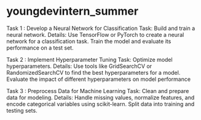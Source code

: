 # youngdevintern_summer
Task 1 : Develop a Neural Network for Classification
Task: Build and train a neural network.
Details:
Use TensorFlow or PyTorch to create a neural network for a classification task.
Train the model and evaluate its performance on a test set.

Task 2 : Implement Hyperparameter Tuning
Task: Optimize model hyperparameters.
Details:
Use tools like GridSearchCV or RandomizedSearchCV to find the best hyperparameters for a model.
Evaluate the impact of different hyperparameters on model performance

Task 3 : Preprocess Data for Machine Learning
Task: Clean and prepare data for modeling.
Details:
Handle missing values, normalize features, and encode categorical variables using scikit-learn.
Split data into training and testing sets.
